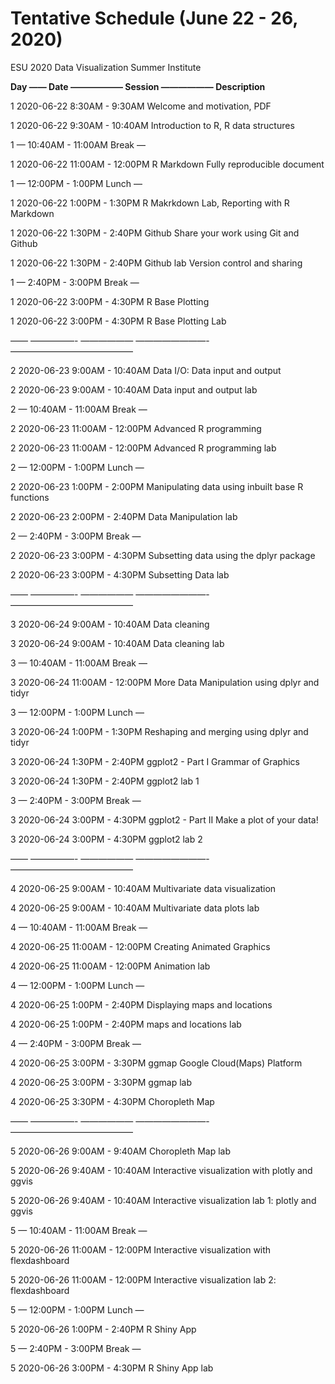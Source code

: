 # Tentative Schedule (June 22 - 26, 2020)
ESU 2020  Data Visualization Summer Institute


**Day   ——     Date    ——————    Session    ——————     Description**

1 2020-06-22 8:30AM - 9:30AM Welcome and motivation, PDF 

1 2020-06-22 9:30AM - 10:40AM Introduction to R, R data structures 

1 — 10:40AM - 11:00AM Break — 

1 2020-06-22 11:00AM - 12:00PM R Markdown Fully reproducible document 

1 — 12:00PM - 1:00PM Lunch — 

1 2020-06-22 1:00PM - 1:30PM R Makrkdown Lab,  Reporting with R Markdown 

1 2020-06-22 1:30PM - 2:40PM Github Share your work using Git and Github 

1 2020-06-22 1:30PM - 2:40PM Github lab Version control and sharing 

1 — 2:40PM - 3:00PM Break — 

1 2020-06-22 3:00PM - 4:30PM R Base Plotting 

1 2020-06-22 3:00PM - 4:30PM R Base Plotting Lab

—— —————- —————— ————————- —————————————— 

2 2020-06-23 9:00AM - 10:40AM Data I/O: Data input and output 

2 2020-06-23 9:00AM - 10:40AM  Data input and output lab 

2 — 10:40AM - 11:00AM Break — 

2 2020-06-23 11:00AM - 12:00PM  Advanced R programming 

2 2020-06-23 11:00AM - 12:00PM  Advanced R programming lab 

2 — 12:00PM - 1:00PM Lunch — 

2 2020-06-23 1:00PM - 2:00PM  Manipulating data using inbuilt base R functions 

2 2020-06-23 2:00PM - 2:40PM Data Manipulation lab 

2 — 2:40PM - 3:00PM Break — 

2 2020-06-23 3:00PM - 4:30PM  Subsetting data using the dplyr package 

2 2020-06-23 3:00PM - 4:30PM Subsetting Data lab

—— —————- —————— ————————- —————————————— 

3 2020-06-24 9:00AM - 10:40AM Data cleaning 

3 2020-06-24 9:00AM - 10:40AM Data cleaning lab

3 — 10:40AM - 11:00AM Break — 

3 2020-06-24 11:00AM - 12:00PM More Data Manipulation using dplyr and tidyr 

3 — 12:00PM - 1:00PM Lunch — 

3 2020-06-24 1:00PM - 1:30PM  Reshaping and merging using dplyr and tidyr 

3 2020-06-24 1:30PM - 2:40PM ggplot2 - Part I Grammar of Graphics 

3 2020-06-24 1:30PM - 2:40PM ggplot2 lab 1

3 — 2:40PM - 3:00PM Break — 

3 2020-06-24 3:00PM - 4:30PM ggplot2 - Part II Make a plot of your data! 

3 2020-06-24 3:00PM - 4:30PM ggplot2 lab 2

—— —————- —————— ————————- —————————————— 

4 2020-06-25 9:00AM - 10:40AM  Multivariate data visualization 

4 2020-06-25 9:00AM - 10:40AM Multivariate data plots lab

4 — 10:40AM - 11:00AM Break — 

4 2020-06-25 11:00AM - 12:00PM  Creating Animated Graphics 

4 2020-06-25 11:00AM - 12:00PM Animation lab 

4 — 12:00PM - 1:00PM Lunch — 

4 2020-06-25 1:00PM - 2:40PM  Displaying maps and locations 

4 2020-06-25 1:00PM - 2:40PM  maps and locations lab 

4 — 2:40PM - 3:00PM Break — 

4 2020-06-25 3:00PM - 3:30PM ggmap Google Cloud(Maps) Platform 

4 2020-06-25 3:00PM - 3:30PM ggmap lab

4 2020-06-25 3:30PM - 4:30PM Choropleth Map 

—— —————- —————— ————————- —————————————— 

5 2020-06-26 9:00AM - 9:40AM Choropleth Map lab

5 2020-06-26 9:40AM - 10:40AM  Interactive visualization with plotly and ggvis 

5 2020-06-26 9:40AM - 10:40AM Interactive visualization lab 1: plotly and ggvis 

5 — 10:40AM - 11:00AM Break — 

5 2020-06-26 11:00AM - 12:00PM Interactive visualization with flexdashboard 

5 2020-06-26 11:00AM - 12:00PM Interactive visualization lab 2: flexdashboard 

5 — 12:00PM - 1:00PM Lunch — 

5 2020-06-26 1:00PM - 2:40PM  R Shiny App 

5 — 2:40PM - 3:00PM Break — 

5 2020-06-26 3:00PM - 4:30PM  R Shiny App lab 

